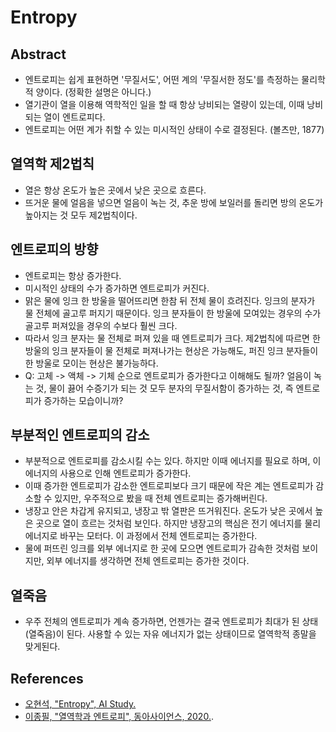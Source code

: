 # Entropy

## Abstract

* 엔트로피는 쉽게 표현하면 '무질서도', 어떤 계의 '무질서한 정도'를 측정하는 물리학적 양이다. (정확한 설명은 아니다.)
* 열기관이 열을 이용해 역학적인 일을 할 때 항상 낭비되는 열량이 있는데, 이때 낭비되는 열이 엔트로피다.
* 엔트로피는 어떤 계가 취할 수 있는 미시적인 상태이 수로 결정된다. (볼츠만, 1877)

## 열역학 제2법칙

* 열은 항상 온도가 높은 곳에서 낮은 곳으로 흐른다.
* 뜨거운 물에 얼음을 넣으면 얼음이 녹는 것, 추운 방에 보일러를 돌리면 방의 온도가 높아지는 것 모두 제2법칙이다.

## 엔트로피의 방향

* 엔트로피는 항상 증가한다.
* 미시적인 상태의 수가 증가하면 엔트로피가 커진다.
* 맑은 물에 잉크 한 방울을 떨어뜨리면 한참 뒤 전체 물이 흐려진다. 잉크의 분자가 물 전체에 골고루 퍼지기 때문이다. 잉크 분자들이 한 방울에 모여있는 경우의 수가 골고루 퍼져있을 경우의 수보다 훨씬 크다.
* 따라서 잉크 분자는 물 전체로 퍼져 있을 때 엔트로피가 크다. 제2법칙에 따르면 한 방울의 잉크 분자들이 물 전체로 퍼져나가는 현상은 가능해도, 퍼진 잉크 분자들이 한 방울로 모이는 현상은 불가능하다.
* Q: 고체 -> 액체 -> 기체 순으로 엔트로피가 증가한다고 이해해도 될까? 얼음이 녹는 것, 물이 끓어 수증기가 되는 것 모두 분자의 무질서함이 증가하는 것, 즉 엔트로피가 증가하는 모습이니까?

## 부분적인 엔트로피의 감소

* 부분적으로 엔트로피를 감소시킬 수는 있다. 하지만 이때 에너지를 필요로 하며, 이 에너지의 사용으로 인해 엔트로피가 증가한다.
* 이때 증가한 엔트로피가 감소한 엔트로피보다 크기 때문에 작은 계는 엔트로피가 감소할 수 있지만, 우주적으로 봤을 때 전체 엔트로피는 증가해버린다.
* 냉장고 안은 차갑게 유지되고, 냉장고 밖 열판은 뜨거워진다. 온도가 낮은 곳에서 높은 곳으로 열이 흐르는 것처럼 보인다. 하지만 냉장고의 핵심은 전기 에너지를 물리 에너지로 바꾸는 모터다. 이 과정에서 전체 엔트로피는 증가한다.
* 물에 퍼뜨린 잉크를 외부 에너지로 한 곳에 모으면 엔트로피가 감속한 것처럼 보이지만, 외부 에너지를 생각하면 전체 엔트로피는 증가한 것이다. 

## 열죽음

* 우주 전체의 엔트로피가 계속 증가하면, 언젠가는 결국 엔트로피가 최대가 된 상태(열죽음)이 된다. 사용할 수 있는 자유 에너지가 없는 상태이므로 열역학적 종말을 맞게된다. 

## References

* [오현석, "Entropy", AI Study.](http://www.aistudy.co.kr/physics/entropy.htm)
* [이종필, "열역학과 엔트로피", 동아사이언스, 2020.](http://dongascience.donga.com/news.php?idx=37725).